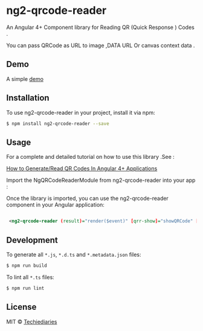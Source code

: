 # ng2-qrcode-reader

An Angular 4+ Component library for Reading  QR (Quick Response ) Codes .

You can pass QRCode as URL to image ,DATA URL Or canvas context data .

## Demo 
A simple [demo](https://www.techiediaries.com/demos/ng2-qrcode-reader/)


## Installation

To use ng2-qrcode-reader in your project, install it via npm:

```bash
$ npm install ng2-qrcode-reader --save
```

## Usage
For a complete and detailed tutorial on how to use this library .See  :

<a href="https://www.techiediaries.com/generate-qrcodes-angular">How to Generate/Read QR Codes In Angular 4+ Applications </a>

Import the NgQRCodeReaderModule from ng2-qrcode-reader  into your app :


Once the library is imported, you can use the ng2-qrcode-reader component in your Angular application:

```xml

 <ng2-qrcode-reader (result)="render($event)" [qrr-show]="showQRCode" [qrr-value]="value" [qrr-type]="elementType"></ng2-qrcode-reader>


```

## Development

To generate all `*.js`, `*.d.ts` and `*.metadata.json` files:

```bash
$ npm run build
```

To lint all `*.ts` files:

```bash
$ npm run lint
```

## License

MIT © [Techiediaries](mailto:techiediaries9@gmail.com)
